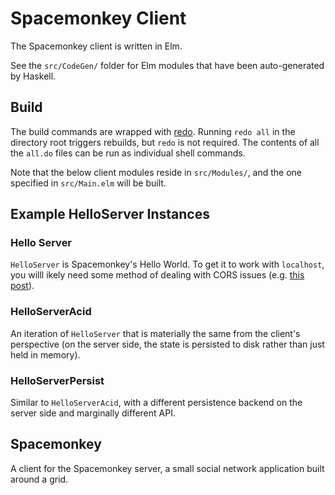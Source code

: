 # Spacemonkey Client

The Spacemonkey client is written in Elm.

See the `src/CodeGen/` folder for Elm modules that have been auto-generated by Haskell.

## Build

The build commands are wrapped with [redo](https://redo.readthedocs.io/en/latest/). Running `redo all` in the directory root triggers rebuilds, but `redo` is not required. The contents of all the `all.do` files can be run as individual shell commands.

Note that the below client modules reside in `src/Modules/`, and the one specified in `src/Main.elm` will be built.


## Example HelloServer Instances

### Hello Server

`HelloServer` is Spacemonkey's Hello World. To get it to work with `localhost`, you willl ikely need some method of dealing with CORS issues (e.g. [this post](https://alfilatov.com/posts/run-chrome-without-cors/)).

### HelloServerAcid

An iteration of `HelloServer` that is materially the same from the client's perspective (on the server side, the state is persisted to disk rather than just held in memory).


### HelloServerPersist

Similar to `HelloServerAcid`, with a different persistence backend on the server side and marginally different API.


## Spacemonkey

A client for the Spacemonkey server, a small social network application built around a grid.

